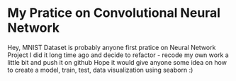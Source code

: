 # My Pratice on Convolutional Neural Network
Hey, MNIST Dataset is probably anyone first pratice on Neural Network Project
I did it long time ago and decide to refactor - recode my own work a little bit and push it on github
Hope it would give anyone some idea on how to create a model, train, test, data visualization using seaborn :)
